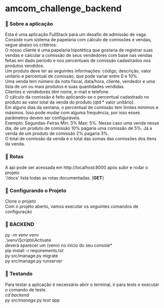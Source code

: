 # amcom_challenge_backend

### :memo: Sobre a aplicação

Esta é uma aplicação FullStack para um desafio de admissão de vaga. Consiste num sistema de papelaria com cálculo de comissões e vendas, segue abaixo os critérios:</br>
O nosso cliente é uma papelaria hipotética que gostaria de registrar suas vendas e calcular a comissão de seus vendedores com base nas vendas feitas em dado período e nos percentuais de comissão cadastrados nos produtos vendidos.</br>
Um produto deve ter as seguintes informações: código, descrição, valor unitário e percentual de comissão, que pode variar entre 0 e 10%.</br>
Uma venda tem número da nota fiscal, data/hora, cliente, vendedor e uma lista de um ou mais produtos e suas quantidades vendidas.</br>
Clientes e vendedores têm nome, e-mail e telefone.</br>
O cálculo da comissão é feito aplicando-se o percentual cadastrado no produto ao valor total da venda do produto (qtd * valor unitário).</br>
Em alguns dias da semana, o percentual de comissão tem limites mínimos e máximos. Isso pode mudar com alguma frequência, por isso esses parâmetros devem ser configuráveis.</br>
Exemplo: Segundas-Feiras Min: 3% Max: 5%. Nesse caso uma venda nesse dia, de um produto de comissão 10% pagaria uma comissão de 5%. Já a venda de um produto de comissão 2% pagaria 3%.</br>
O total de comissão da venda é o total das somas das comissões dos itens da venda.</br>

### :bookmark_tabs: **Rotas**
A api pode ser acessada em http://localhost:8000 após subir e rodar o projeto</br>
'/docs' lista todas as rotas documentadas. [**GET**]</br>


### :hammer: **Configurando o Projeto**

Clone o projeto</br>
Com o projeto aberto, vamos executar os seguintes comandos de configuração</br>


### :space_invader: BACKEND</br>
py -m venv venv</br>
.\venv\Scripts\Activate</br>
deverá aparecer um (venv) no início do seu console* </br>
pip install -r requirements.txt</br>
py src/manage.py migrate</br>
py src/manage.py runserver</br>


### :wrench: Testando</br>
Para testar a aplicação é necessário abrir o terminal, ir para tests e executar o comando de teste.</br>
*cd backend</br>
py src/manage.py test app</br>*
